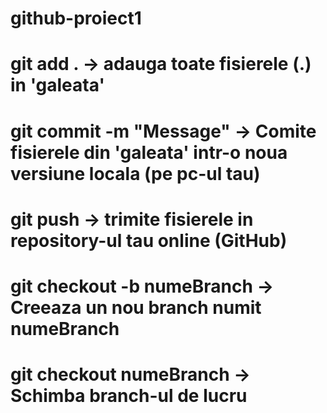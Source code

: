 # github-proiect1

# git add . -> adauga toate fisierele (.) in 'galeata'
# git commit -m "Message" -> Comite fisierele din 'galeata' intr-o noua versiune locala (pe pc-ul tau)
# git push -> trimite fisierele in repository-ul tau online (GitHub)
# git checkout -b numeBranch -> Creeaza un nou branch numit numeBranch
# git checkout numeBranch -> Schimba branch-ul de lucru